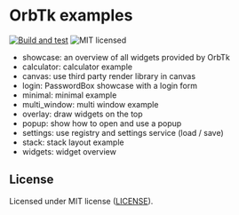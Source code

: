 # OrbTk examples

[![Build and test](https://github.com/redox-os/orbtk/workflows/CI/badge.svg)](https://github.com/redox-os/orbtk/actions)
![MIT licensed](https://img.shields.io/badge/license-MIT-blue.svg)

* showcase: an overview of all widgets provided by OrbTk
* calculator: calculator example
* canvas: use third party render library in canvas
* login: PasswordBox showcase with a login form
* minimal: minimal example
* multi_window: multi window example
* overlay: draw widgets on the top
* popup: show how to open and use a popup
* settings: use registry and settings service (load / save)
* stack: stack layout example
* widgets: widget overview

## License

Licensed under MIT license ([LICENSE](../LICENSE)).
